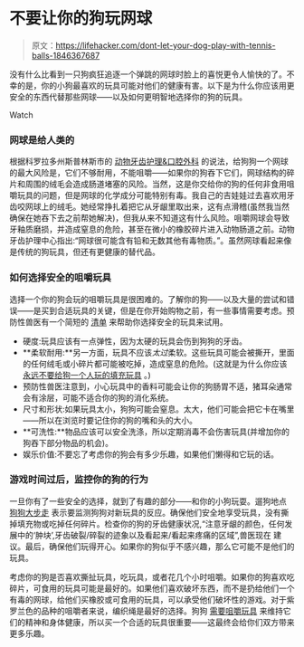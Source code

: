 # 不要让你的狗玩网球

> 原文：<https://lifehacker.com/dont-let-your-dog-play-with-tennis-balls-1846367687>

没有什么比看到一只狗疯狂追逐一个弹跳的网球时脸上的喜悦更令人愉快的了。不幸的是，你的小狗最喜欢的玩具可能对他们的健康有害。以下是为什么你应该用更安全的东西代替那些网球——以及如何更明智地选择你的狗的玩具。

Watch

### 网球是给人类的

根据科罗拉多州斯普林斯市的 [动物牙齿护理&口腔外科](https://www.wellpets.com/blog/96-are-tennis-balls-safe-for-dogs#:~:text=Choking%20Hazard&text=The%20tennis%20ball%20can%20split,dog%20will%20ingest%20those%20pieces) 的说法，给狗狗一个网球的最大风险是，它们不够耐用，不能咀嚼——如果你的狗吞下它们，网球结构的碎片和周围的绒毛会造成肠道堵塞的风险。当然，这是你交给你的狗的任何非食用咀嚼玩具的问题，但是网球的化学成分可能特别有毒。我自己的吉娃娃过去喜欢用牙齿咬网球上的绒毛。她经常挣扎着把它从牙龈里取出来，这有点滑稽(虽然我当然确保在她吞下去之前帮她解决)，但我从来不知道这有什么风险。咀嚼网球会导致牙釉质磨损，并造成窒息的危险，甚至在微小的橡胶碎片进入动物肠道之前。动物牙齿护理中心指出:“网球很可能含有铅和无数其他有毒物质。”。虽然网球看起来像是传统的狗玩具，但还有更健康的替代品。

### 如何选择安全的咀嚼玩具

选择一个你的狗会玩的咀嚼玩具是很困难的。了解你的狗——以及大量的尝试和错误——是买到合适玩具的关键，但是在你开始购物之前，有一些事情需要考虑。预防性兽医有一个简短的 [清单](https://www.preventivevet.com/dogs/choosing-safe-dog-chew-toys) 来帮助你选择安全的玩具来试用。

*   硬度:玩具应该有一点弹性，因为太硬的玩具会伤到狗狗的牙齿。
*   **柔软耐用:**另一方面，玩具不应该*太过*柔软。这些玩具可能会被撕开，里面的任何绒毛或小碎片都可能被吃掉，造成窒息的危险。(这就是为什么你应该 [永远不要给狗一个人玩的填充玩具](https://be.chewy.com/pet-parenting-pet-supplies-9-dog-toy-mistakes-pet-parents-make/) 。)
*   预防性兽医注意到，小心玩具中的香料可能会让你的狗肠胃不适，猪耳朵通常会有涂层，可能不适合你的狗的消化系统。
*   尺寸和形状:如果玩具太小，狗狗可能会窒息。太大，他们可能会把它卡在嘴里——所以在浏览时要记住你的狗的嘴和头的大小。
*   **可洗性:**物品应该可以安全洗涤，所以定期消毒不会伤害玩具(并增加你的狗吞下部分物品的机会)。
*   娱乐价值:不要忘了考虑你的狗会有多少乐趣，如果他们懒得和它玩的话。

### 游戏时间过后，监控你的狗的行为

一旦你有了一些安全的选择，就到了有趣的部分——和你的小狗玩耍。遛狗地点 [狗狗大步走](https://www.doggystrides.com/blog/choosing-the-right-dog-chew-toy#:~:text=Dogs%20often%20enjoy%20chewing%20on,choking%20hazard%20(i.e.%20buttons).) 表示要监测狗狗对新玩具的反应。确保他们安全地享受玩具，没有撕掉填充物或吃掉任何碎片。检查你的狗的牙齿健康状况,“注意牙龈的颜色，任何发展中的‘肿块’,牙齿破裂/碎裂的迹象以及看起来/看起来疼痛的区域”,兽医现在 建议。最后，确保他们玩得开心。如果你的狗似乎不感兴趣，那么它可能不是他们的玩具。

考虑你的狗是否喜欢撕扯玩具，吃玩具，或者花几个小时咀嚼。如果你的狗喜欢吃碎片，可食用的玩具可能是最好的。如果他们喜欢破坏东西，而不是扔给他们一个有毒的网球，给他们买橡胶或可食用的玩具，可以承受他们破坏性的游戏。对于紫罗兰色的品种的咀嚼者来说，编织绳是最好的选择。狗狗 [需要咀嚼玩具](https://www.humanesociety.org/resources/safe-dog-toys#:~:text=Toys%20are%20important%20to%20your,from%20developing%20certain%20problem%20behaviors.) 来维持它们的精神和身体健康，所以买一个合适的玩具很重要——这最终会给你们双方带来更多乐趣。